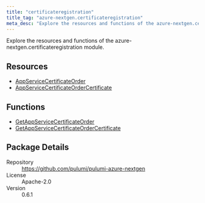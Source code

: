 ```yaml
---
title: "certificateregistration"
title_tag: "azure-nextgen.certificateregistration"
meta_desc: "Explore the resources and functions of the azure-nextgen.certificateregistration module."
---
```


<!-- WARNING: this file was generated by Pulumi Docs Generator. -->
<!-- Do not edit by hand unless you're certain you know what you are doing! -->

Explore the resources and functions of the azure-nextgen.certificateregistration module.

<h2 id="resources">Resources</h2>
<ul class="api">
    <li><a href="appservicecertificateorder" title="AppServiceCertificateOrder"><span class="symbol resource"></span>AppServiceCertificateOrder</a></li>
    <li><a href="appservicecertificateordercertificate" title="AppServiceCertificateOrderCertificate"><span class="symbol resource"></span>AppServiceCertificateOrderCertificate</a></li>
</ul>

<h2 id="functions">Functions</h2>
<ul class="api">
    <li><a href="getappservicecertificateorder" title="GetAppServiceCertificateOrder"><span class="symbol function"></span>GetAppServiceCertificateOrder</a></li>
    <li><a href="getappservicecertificateordercertificate" title="GetAppServiceCertificateOrderCertificate"><span class="symbol function"></span>GetAppServiceCertificateOrderCertificate</a></li>
</ul>

<h2 id="package-details">Package Details</h2>
<dl class="package-details">
	<dt>Repository</dt>
	<dd><a href="https://github.com/pulumi/pulumi-azure-nextgen">https://github.com/pulumi/pulumi-azure-nextgen</a></dd>
	<dt>License</dt>
	<dd>Apache-2.0</dd>
	<dt>Version</dt>
	<dd>0.6.1</dd>
</dl>

